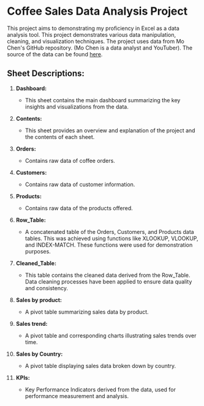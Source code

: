 # Coffee Sales Data Analysis Project

This project aims to demonstrating my proficiency in Excel as a data analysis tool. This project demonstrates various data manipulation, cleaning, and visualization techniques. The project uses data from Mo Chen's GitHub repository. (Mo Chen is a data analyst and YouTuber). The source of the data can be found [here](https://github.com/mochen862/excel-project-coffee-sales/blob/main/coffeeOrdersData.xlsx).

## Sheet Descriptions:

1. **Dashboard:**
   - This sheet contains the main dashboard summarizing the key insights and visualizations from the data.

2. **Contents:**
   - This sheet provides an overview and explanation of the project and the contents of each sheet.

3. **Orders:**
   - Contains raw data of coffee orders.

4. **Customers:**
   - Contains raw data of customer information.

5. **Products:**
   - Contains raw data of the products offered.

6. **Row_Table:**
   - A concatenated table of the Orders, Customers, and Products data tables. This was achieved using functions like XLOOKUP, VLOOKUP, and INDEX-MATCH. These functions were used for demonstration purposes.

7. **Cleaned_Table:**
   - This table contains the cleaned data derived from the Row_Table. Data cleaning processes have been applied to ensure data quality and consistency.

8. **Sales by product:**
   - A pivot table summarizing sales data by product.

9. **Sales trend:**
   - A pivot table and corresponding charts illustrating sales trends over time.

10. **Sales by Country:**
    - A pivot table displaying sales data broken down by country.

11. **KPIs:**
    - Key Performance Indicators derived from the data, used for performance measurement and analysis.
